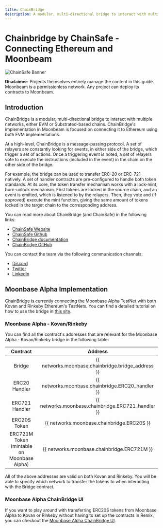 ```yaml
---
title: ChainBridge
description: A modular, multi-directional bridge to interact with multiple networks that connect Ethereum and Moonbeam
---
```


# Chainbridge by ChainSafe - Connecting Ethereum and Moonbeam

![ChainSafe Banner](../../images/chainbridge/dapps-chainbridge-banner.png)

**Disclaimer:** Projects themselves entirely manage the content in this guide. Moonbeam is a permissionless network. Any project can deploy its contracts to Moonbeam.

## Introduction

ChainBridge is a modular, multi-directional bridge to interact with multiple networks, either EVM or Substrated-based chains. ChainBridge's implementation in Moonbeam is focused on connecting it to Ethereum using both EVM implementations.

At a high-level, ChainBridge is a message-passing protocol. A set of relayers are constantly looking for events, in either side of the bridge, which trigger a set of actions. Once a triggering event is noted, a set of relayers vote to execute the instructions (included in the event) in the chain on the other side of the bridge.

For example, the bridge can be used to transfer ERC-20 or ERC-721 natively. A set of handler contracts are pre-configured to handle both token standards. At its core, the token transfer mechanism works with a lock-mint, burn-unlock mechanism. First tokens are locked in the source chain, and an event is emitted, which is listened to by the relayers. Then, they vote and (if approved) execute the mint function, giving the same amount of tokens locked in the target chain to the corresponding address.

You can read more about ChainBridge (and ChainSafe) in the following links:

 - [ChainSafe Website](https://chainsafe.io/)
 - [ChainSafe Github](https://github.com/chainsafe)
 - [ChainBridge documentation](https://chainbridge.chainsafe.io/)
 - [ChainBridge GitHub](https://github.com/ChainSafe/ChainBridge)

You can contact the team via the following communication channels:

 - [Discord](https://discord.gg/xSAwrnCWcg)
 - [Twitter](https://twitter.com/ChainSafeth)
 - [LinkedIn](https://www.linkedin.com/company/chainsafe-systems)

## Moonbase Alpha Implementation

ChainBridge is currently connecting the Moonbase Alpha TestNet with both Kovan and Rinkeby Ethereum's TestNets. You can find a detailed tutorial on how to use the bridge in [this site](/builders/integrations/bridges/eth/chainbridge/).

### Moonbase Alpha - Kovan/Rinkeby

You can find all the contract's addresses that are relevant for the Moonbase Alpha - Kovan/Rinkeby bridge in the following table:

|                  Contract                  |                          Address                   |
| :----------------------------------------: | :------------------------------------------------: |
|                   Bridge                   | {{ networks.moonbase.chainbridge.bridge_address }} |
|               ERC20 Handler                | {{ networks.moonbase.chainbridge.ERC20_handler }}  |
|               ERC721 Handler               | {{ networks.moonbase.chainbridge.ERC721_handler }} |
|                ERC20S Token                | {{ networks.moonbase.chainbridge.ERC20S }}         |
| ERC721M Token (mintable on Moonbase Alpha) | {{ networks.moonbase.chainbridge.ERC721M }}        |


All of the above addresses are valid on both Kovan and Rinkeby. You will be able to specify which network to transfer the tokens to when interacting with the Bridge contract.

### Moonbase Alpha ChainBridge UI

If you want to play around with transferring ERC20S tokens from Moonbase Alpha to Kovan or Rinkeby without having to set up the contracts in Remix, you can checkout the [Moonbase Alpha ChainBridge UI](https://moonbase-chainbridge.netlify.app/).